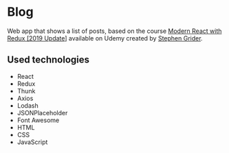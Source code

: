 # Blog

Web app that shows a list of posts, based on the course [Modern React with Redux [2019 Update]](https://www.udemy.com/react-redux/) available on Udemy created by [Stephen Grider](https://github.com/StephenGrider).

## Used technologies

- React
- Redux
- Thunk
- Axios
- Lodash
- JSONPlaceholder
- Font Awesome
- HTML
- CSS
- JavaScript

